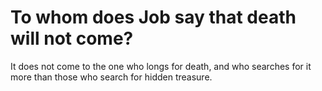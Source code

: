 # To whom does Job say that death will not come?

It does not come to the one who longs for death, and who searches for it more than those who search for hidden treasure.
